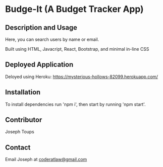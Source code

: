 # Budge-It (A Budget Tracker App)

## Description and Usage
Here, you can search users by name or email. 

Built using HTML, Javacript, React, Bootstrap, and minimal in-line CSS

## Deployed Application

Deloyed using Heroku: https://mysterious-hollows-82099.herokuapp.com/

## Installation 
To install dependencies run 'npm i', then start by running 'npm start'. 

## Contributor 
Joseph Toups

## Contact
Email Joseph at coderatlaw@gmail.com
